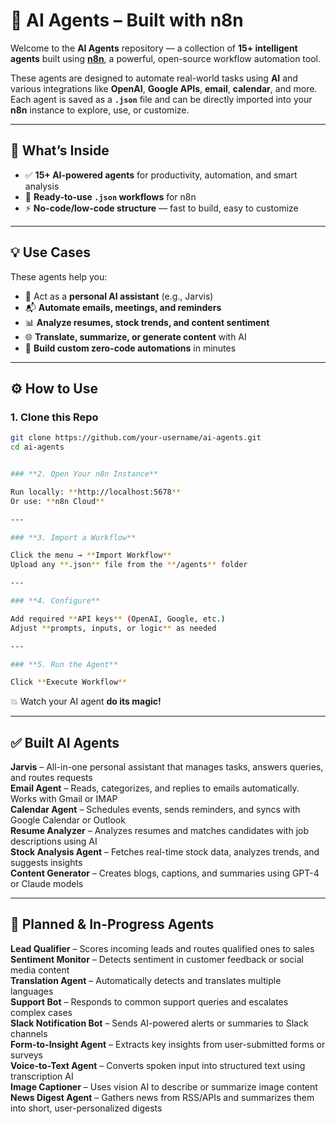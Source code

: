 # 🤖 **AI Agents – Built with n8n**

Welcome to the **AI Agents** repository — a collection of **15+ intelligent agents** built using [**n8n**](https://n8n.io), a powerful, open-source workflow automation tool.

These agents are designed to automate real-world tasks using **AI** and various integrations like **OpenAI**, **Google APIs**, **email**, **calendar**, and more. Each agent is saved as a **`.json`** file and can be directly imported into your **n8n** instance to explore, use, or customize.

---

## 📁 **What’s Inside**

- ✅ **15+ AI-powered agents** for productivity, automation, and smart analysis  
- 💾 **Ready-to-use `.json` workflows** for n8n  
- ⚡ **No-code/low-code structure** — fast to build, easy to customize

---

## 💡 **Use Cases**

These agents help you:

- 🤖 Act as a **personal AI assistant** (e.g., Jarvis)  
- 📬 **Automate emails, meetings, and reminders**  
- 📊 **Analyze resumes, stock trends, and content sentiment**  
- 🌐 **Translate, summarize, or generate content** with AI  
- 🧱 **Build custom zero-code automations** in minutes

---

## ⚙️ **How to Use**

### **1. Clone this Repo**
```bash
git clone https://github.com/your-username/ai-agents.git
cd ai-agents


### **2. Open Your n8n Instance**

Run locally: **http://localhost:5678**
Or use: **n8n Cloud**

---

### **3. Import a Workflow**

Click the menu → **Import Workflow**
Upload any **.json** file from the **/agents** folder

---

### **4. Configure**

Add required **API keys** (OpenAI, Google, etc.)
Adjust **prompts, inputs, or logic** as needed

---

### **5. Run the Agent**

Click **Execute Workflow**

```
💥 Watch your AI agent **do its magic!**


---

## ✅ **Built AI Agents**

**Jarvis** – All-in-one personal assistant that manages tasks, answers queries, and routes requests  
**Email Agent** – Reads, categorizes, and replies to emails automatically. Works with Gmail or IMAP  
**Calendar Agent** – Schedules events, sends reminders, and syncs with Google Calendar or Outlook  
**Resume Analyzer** – Analyzes resumes and matches candidates with job descriptions using AI  
**Stock Analysis Agent** – Fetches real-time stock data, analyzes trends, and suggests insights  
**Content Generator** – Creates blogs, captions, and summaries using GPT-4 or Claude models

---

## 🧪 **Planned & In-Progress Agents**

**Lead Qualifier** – Scores incoming leads and routes qualified ones to sales  
**Sentiment Monitor** – Detects sentiment in customer feedback or social media content  
**Translation Agent** – Automatically detects and translates multiple languages  
**Support Bot** – Responds to common support queries and escalates complex cases  
**Slack Notification Bot** – Sends AI-powered alerts or summaries to Slack channels  
**Form-to-Insight Agent** – Extracts key insights from user-submitted forms or surveys  
**Voice-to-Text Agent** – Converts spoken input into structured text using transcription AI  
**Image Captioner** – Uses vision AI to describe or summarize image content  
**News Digest Agent** – Gathers news from RSS/APIs and summarizes them into short, user-personalized digests
